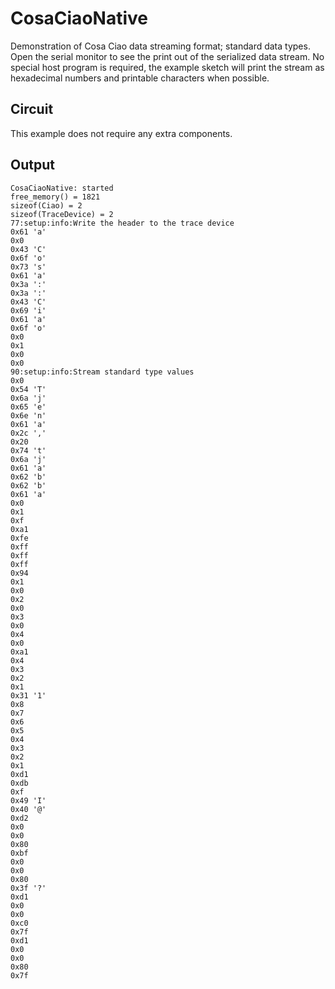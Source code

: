 CosaCiaoNative
==============

Demonstration of Cosa Ciao data streaming format; standard data
types. Open the serial monitor to see the print out of the serialized
data stream. No special host program is required, the example sketch
will print the stream as hexadecimal numbers and printable characters
when possible. 

Circuit
-------
This example does not require any extra components.

Output
-----
	CosaCiaoNative: started  
	free_memory() = 1821  
	sizeof(Ciao) = 2  
	sizeof(TraceDevice) = 2  
	77:setup:info:Write the header to the trace device  
	0x61 'a'  
	0x0  
	0x43 'C'  
	0x6f 'o'  
	0x73 's'  
	0x61 'a'  
	0x3a ':'  
	0x3a ':'  
	0x43 'C'  
	0x69 'i'  
	0x61 'a'  
	0x6f 'o'  
	0x0  
	0x1  
	0x0  
	0x0  
	90:setup:info:Stream standard type values  
	0x0  
	0x54 'T'  
	0x6a 'j'  
	0x65 'e'  
	0x6e 'n'  
	0x61 'a'  
	0x2c ','  
	0x20  
	0x74 't'  
	0x6a 'j'  
	0x61 'a'  
	0x62 'b'  
	0x62 'b'  
	0x61 'a'  
	0x0  
	0x1  
	0xf  
	0xa1  
	0xfe  
	0xff  
	0xff  
	0xff  
	0x94  
	0x1  
	0x0  
	0x2  
	0x0  
	0x3  
	0x0  
	0x4  
	0x0  
	0xa1  
	0x4  
	0x3  
	0x2  
	0x1  
	0x31 '1'  
	0x8  
	0x7  
	0x6  
	0x5  
	0x4  
	0x3  
	0x2  
	0x1  
	0xd1  
	0xdb  
	0xf  
	0x49 'I'  
	0x40 '@'  
	0xd2  
	0x0  
	0x0  
	0x80  
	0xbf  
	0x0  
	0x0  
	0x80  
	0x3f '?'  
	0xd1  
	0x0  
	0x0  
	0xc0  
	0x7f  
	0xd1  
	0x0  
	0x0  
	0x80  
	0x7f  
	  